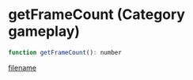 # getFrameCount (Category gameplay)

```js
function getFrameCount(): number
```

[filename](getFrameCount_m.md ':include')